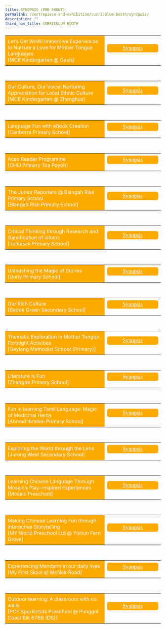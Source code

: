 ```yaml
---
title: SYNOPSIS (PRE EVENT)
permalink: /centrepiece-and-exhibition/curriculum-booth/synopsis/
description: ""
third_nav_title: CURRICULUM BOOTH
---
```

<style>
	.btntop {
    position: fixed;
    float: right;
    bottom: 20px;
    right: 80px;
    z-index: 99;
    boder: none;
    background-color: #3bb9ff;
    cursor: pointer;
    padding: 15px;
    boder-radius: 4px;
    color: #fff;
    font-weight: 600;
}
	.btn1{
	font-size: 18px;
    font-family: KaiTi;
    background-color: #fa0;
    padding: 3px 13px;
    margin: 9px 0px;
    border-radius: 6px;
    width: 140px;
   text-align: center;
	display:block;
	}
	.btn2{
	font-size: 18px;
    font-family: KaiTi;
    background-color: #fa0;;
    padding: 3px 13px;
    margin: 9px 0px;
    border-radius: 6px;
    width: 140px;
  text-align: center;
	display:block;
	}
	.btn-group {
	margin-top:-15px;
	}
	 .btn1:hover {
background-color: lightgrey;!important;
}
 .btn2:hover {
background-color: lightgrey;!important;
}
.content a {
margin-bottom:0rem;
text-decoration:none;
}
	@media screen and (max-width: 600px) {
 .btn1 {
		width: 90px;
		font-size: 14px;
  }
	.btn2{
		width: 90px;
		font-size: 14px;
  }
}
</style>


<table style="border-collapse: collapse;
  width: 100%;">
  <tbody><tr>
<td class="data" style="border: none; width: 70%;text-align: left;padding: 8px;background-color:#fa0;color:#fff">Let’s Get WoW! Immersive Experiences to Nurture a Love for Mother Tongue Languages<br>
[MOE Kindergarten @ Oasis] <br>
 </td>
  <td style="border: none;
  text-align: left;padding: 8px;width: 30%;">
 <div class="btn-group">
<a href="/cb-oasis" class="btn1" style="color:#fff;">Synopsis</a>
  </div></td>
    </tr>
</tbody></table>
<br>
<table style="border-collapse: collapse;
  width: 100%;">
  <tbody><tr>
<td class="data" style="border: none; width: 70%;text-align: left;padding: 8px;background-color:#fa0;color:#fff">Our Culture, Our Voice: Nurturing Appreciation for Local Ethnic Culture<br>
[MOE Kindergarten @ Zhenghua] <br>
 </td>
  <td style="border: none;
  text-align: left;padding: 8px;width: 30%;">
 <div class="btn-group">
<a href="/cb-zhenghua" class="btn1" style="color:#fff;">Synopsis</a>
  </div></td>
    </tr>
</tbody></table>
<br>
<table style="border-collapse: collapse;
  width: 100%;">
  <tbody><tr>
<td class="data" style="border: none; width: 70%;text-align: left;padding: 8px;background-color:#fa0;color:#fff">Language Fun with eBook Creation<br>
[Canberra Primary School] <br>
 </td>
  <td style="border: none;
  text-align: left;padding: 8px;width: 30%;">
 <div class="btn-group">
<a href="/cb-canberra-primary-school" class="btn1" style="color:#fff;">Synopsis</a>
  </div></td>
    </tr>
</tbody></table>
<br>
<table style="border-collapse: collapse;
  width: 100%;">
  <tbody><tr>
<td class="data" style="border: none; width: 70%;text-align: left;padding: 8px;background-color:#fa0;color:#fff">Aces Reader Programme<br>
[CHIJ Primary Toa Payoh] <br>
 </td>
  <td style="border: none;
  text-align: left;padding: 8px;width: 30%;">
 <div class="btn-group">
<a href="/cb-chij-primary-toa-payoh" class="btn1" style="color:#fff;">Synopsis</a>
  </div></td>
    </tr>
</tbody></table>
<br>
<table style="border-collapse: collapse;
  width: 100%;">
  <tbody><tr>
<td class="data" style="border: none; width: 70%;text-align: left;padding: 8px;background-color:#fa0;color:#fff">The Junior Reporters @ Blangah Rise Primary School<br>
[Blangah Rise Primary School] <br>
 </td>
  <td style="border: none;
  text-align: left;padding: 8px;width: 30%;">
 <div class="btn-group">
<a href="/cb-blangah-rise-primary-school" class="btn1" style="color:#fff;">Synopsis</a>
  </div></td>
    </tr>
</tbody></table>

<br>
<table style="border-collapse: collapse;
  width: 100%;">
  <tbody><tr>
<td class="data" style="border: none; width: 70%;text-align: left;padding: 8px;background-color:#fa0;color:#fff">Critical Thinking through Research and Gamification of idioms<br>
[Temasek Primary School] <br>
 </td>
  <td style="border: none;
  text-align: left;padding: 8px;width: 30%;">
 <div class="btn-group">
<a href="/cb-temasek-primary-school" class="btn1" style="color:#fff;">Synopsis</a>
  </div></td>
    </tr>
</tbody></table>

<br>
<table style="border-collapse: collapse;
  width: 100%;">
  <tbody><tr>
<td class="data" style="border: none; width: 70%;text-align: left;padding: 8px;background-color:#fa0;color:#fff">Unleashing the Magic of Stories<br>
[Unity Primary School] <br>
 </td>
  <td style="border: none;
  text-align: left;padding: 8px;width: 30%;">
 <div class="btn-group">
<a href="/cb-unity-primary-school" class="btn1" style="color:#fff;">Synopsis</a>
  </div></td>
    </tr>
</tbody></table>

<br>
<table style="border-collapse: collapse;
  width: 100%;">
  <tbody><tr>
<td class="data" style="border: none; width: 70%;text-align: left;padding: 8px;background-color:#fa0;color:#fff">Our Rich Culture<br>
[Bedok Green Secondary School] <br>
 </td>
  <td style="border: none;
  text-align: left;padding: 8px;width: 30%;">
 <div class="btn-group">
<a href="/cb-bedok-green-secondary-school" class="btn1" style="color:#fff;">Synopsis</a>
  </div></td>
    </tr>
</tbody></table>

<br>
<table style="border-collapse: collapse;
  width: 100%;">
  <tbody><tr>
<td class="data" style="border: none; width: 70%;text-align: left;padding: 8px;background-color:#fa0;color:#fff">Thematic Exploration in Mother Tongue Fortnight Activities<br>
[Geylang Methodist School (Primary)] <br>
 </td>
  <td style="border: none;
  text-align: left;padding: 8px;width: 30%;">
 <div class="btn-group">
<a href="/cb-geylang-methodist-school" class="btn1" style="color:#fff;">Synopsis</a>
  </div></td>
    </tr>
</tbody></table>

<br>
<table style="border-collapse: collapse;
  width: 100%;">
  <tbody><tr>
<td class="data" style="border: none; width: 70%;text-align: left;padding: 8px;background-color:#fa0;color:#fff">Literature is Fun<br>
[Zhangde Primary School] <br>
 </td>
  <td style="border: none;
  text-align: left;padding: 8px;width: 30%;">
 <div class="btn-group">
<a href="/cb-zhangde-primary-school" class="btn1" style="color:#fff;">Synopsis</a>
  </div></td>
    </tr>
</tbody></table>

<br>
<table style="border-collapse: collapse;
  width: 100%;">
  <tbody><tr>
<td class="data" style="border: none; width: 70%;text-align: left;padding: 8px;background-color:#fa0;color:#fff">Fun in learning Tamil Language: Magic of Medicinal Herbs<br>
[Ahmad Ibrahim Primary School] <br>
 </td>
  <td style="border: none;
  text-align: left;padding: 8px;width: 30%;">
 <div class="btn-group">
<a href="/cb-ahmad-lbrahim-primary-school" class="btn1" style="color:#fff;">Synopsis</a>
  </div></td>
    </tr>
</tbody></table>

<br>
<table style="border-collapse: collapse;
  width: 100%;">
  <tbody><tr>
<td class="data" style="border: none; width: 70%;text-align: left;padding: 8px;background-color:#fa0;color:#fff">Exploring the World through the Lens<br>
[Jurong West Secondary School] <br>
 </td>
  <td style="border: none;
  text-align: left;padding: 8px;width: 30%;">
 <div class="btn-group">
<a href="/cb-jurong-west-secondary-school" class="btn1" style="color:#fff;">Synopsis</a>
  </div></td>
    </tr>
</tbody></table>

<br>
<table style="border-collapse: collapse;
  width: 100%;">
  <tbody><tr>
<td class="data" style="border: none; width: 70%;text-align: left;padding: 8px;background-color:#fa0;color:#fff">Learning Chinese Language Through Mosaic’s Play-inspired Experiences<br>
[Mosaic Preschool] <br>
 </td>
  <td style="border: none;
  text-align: left;padding: 8px;width: 30%;">
 <div class="btn-group">
<a href="/cb-mosaic-preschool" class="btn1" style="color:#fff;">Synopsis</a>
  </div></td>
    </tr>
</tbody></table>

<br>
<table style="border-collapse: collapse;
  width: 100%;">
  <tbody><tr>
<td class="data" style="border: none; width: 70%;text-align: left;padding: 8px;background-color:#fa0;color:#fff">Making Chinese Learning Fun through Interactive Storytelling<br>
[MY World Preschool Ltd @ Yishun Fern Grove] <br>
 </td>
  <td style="border: none;
  text-align: left;padding: 8px;width: 30%;">
 <div class="btn-group">
<a href="/cb-my-world-preschool" class="btn1" style="color:#fff;">Synopsis</a>
  </div></td>
    </tr>
</tbody></table>

<br>
<table style="border-collapse: collapse;
  width: 100%;">
  <tbody><tr>
<td class="data" style="border: none; width: 70%;text-align: left;padding: 8px;background-color:#fa0;color:#fff">Experiencing Mandarin in our daily lives<br>
[My First Skool @ McNair Road] <br>
 </td>
  <td style="border: none;
  text-align: left;padding: 8px;width: 30%;">
 <div class="btn-group">
<a href="/cb-my-first-skool" class="btn1" style="color:#fff;">Synopsis</a>
  </div></td>
    </tr>
</tbody></table>

<br>
<table style="border-collapse: collapse;
  width: 100%;">
  <tbody><tr>
<td class="data" style="border: none; width: 70%;text-align: left;padding: 8px;background-color:#fa0;color:#fff">Outdoor learning: A classroom with no walls<br>
[PCF Sparkletots Preschool @ Punggol Coast Blk 676B (DS)] <br>
 </td>
  <td style="border: none;
  text-align: left;padding: 8px;width: 30%;">
 <div class="btn-group">
<a href="/cb-pcf-sparkletots-preschool" class="btn1" style="color:#fff;">Synopsis</a>
  </div></td>
    </tr>
</tbody></table>